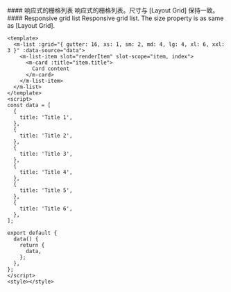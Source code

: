 <cn>
#### 响应式的栅格列表
响应式的栅格列表。尺寸与 [Layout Grid] 保持一致。
</cn>

<us>
#### Responsive grid list
Responsive grid list. The size property is as same as [Layout Grid].
</us>

```vue
<template>
  <m-list :grid="{ gutter: 16, xs: 1, sm: 2, md: 4, lg: 4, xl: 6, xxl: 3 }" :data-source="data">
    <m-list-item slot="renderItem" slot-scope="item, index">
      <m-card :title="item.title">
        Card content
      </m-card>
    </m-list-item>
  </m-list>
</template>
<script>
const data = [
  {
    title: 'Title 1',
  },
  {
    title: 'Title 2',
  },
  {
    title: 'Title 3',
  },
  {
    title: 'Title 4',
  },
  {
    title: 'Title 5',
  },
  {
    title: 'Title 6',
  },
];

export default {
  data() {
    return {
      data,
    };
  },
};
</script>
<style></style>
```
